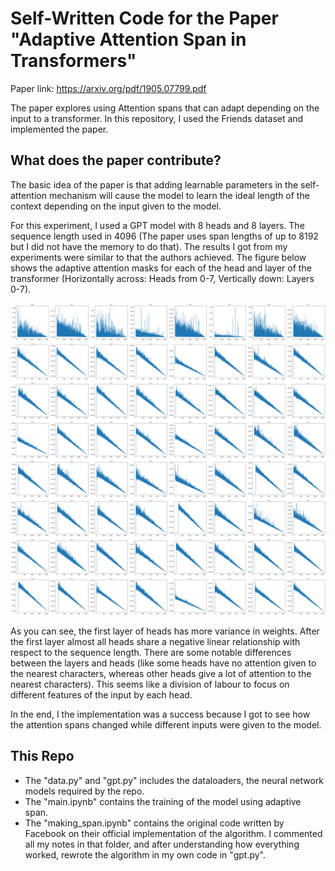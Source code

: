 # Self-Written Code for the Paper "Adaptive Attention Span in Transformers" 
Paper link: https://arxiv.org/pdf/1905.07799.pdf

The paper explores using Attention spans that can adapt depending on the input to a transformer. In this repository, I used the Friends dataset and implemented the paper.

## What does the paper contribute? 
The basic idea of the paper is that adding learnable parameters in the self-attention mechanism will cause the model to learn the ideal length of the context depending on the input given to the model.

For this experiment, I used a GPT model with 8 heads and 8 layers. The sequence length used in 4096 (The paper uses span lengths of up to 8192 but I did not have the memory to do that). The results I got from my experiments were similar to that the authors achieved. The figure below shows the adaptive attention masks for each of the head and layer of the transformer (Horizontally across: Heads from 0-7, Vertically down: Layers 0-7).

![adaptive_attention_span](https://github.com/uuzall/adaptive_attention_span/blob/main/photos/attention_span_no_log.png)

As you can see, the first layer of heads has more variance in weights. After the first layer almost all heads share a negative linear relationship with respect to the sequence length. There are some notable differences between the layers and heads (like some heads have no attention given to the nearest characters, whereas other heads give a lot of attention to the nearest characters). This seems like a division of labour to focus on different features of the input by each head. 

In the end, I the implementation was a success because I got to see how the attention spans changed while different inputs were given to the model.

## This Repo
* The "data.py" and "gpt.py" includes the dataloaders, the neural network models required by the repo. 
* The "main.ipynb" contains the training of the model using adaptive span. 
* The "making_span.ipynb" contains the original code written by Facebook on their official implementation of the algorithm. I commented all my notes in that folder, and after understanding how everything worked, rewrote the algorithm in my own code in "gpt.py". 